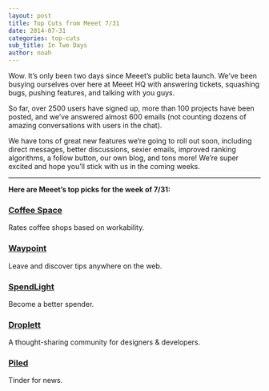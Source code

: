 ```yaml
---
layout: post
title: Top Cuts from Meeet 7/31
date: 2014-07-31
categories: top-cuts
sub_title: In Two Days
author: noah
---
```


Wow. It’s only been two days since Meeet’s public beta launch. We’ve been busying ourselves over here at Meeet HQ with answering tickets, squashing bugs, pushing features, and talking with you guys.

So far, over 2500 users have signed up, more than 100 projects have been posted, and we’ve answered almost 600 emails (not counting dozens of amazing conversations with users in the chat).

We have tons of great new features we’re going to roll out soon, including direct messages, better discussions, sexier emails, improved ranking algorithms, a follow button, our own blog, and tons more! We’re super excited and hope you’ll stick with us in the coming weeks.

<hr>

__Here are Meeet’s top picks for the week of 7/31:__

### [Coffee Space](http://beta.meeet.co/kclawson/Coffee%20Space)
Rates coffee shops based on workability.

### [Waypoint](http://beta.meeet.co/thomas/Waypoint)
Leave and discover tips anywhere on the web.

### [SpendLight](http://beta.meeet.co/Larsenal/SpendLight)
Become a better spender.

### [Droplett](http://beta.meeet.co/scottfahrig/Droplett)
A thought-sharing community for designers & developers.

### [Piled](http://beta.meeet.co/Fgonelf/Piled)
Tinder for news.
